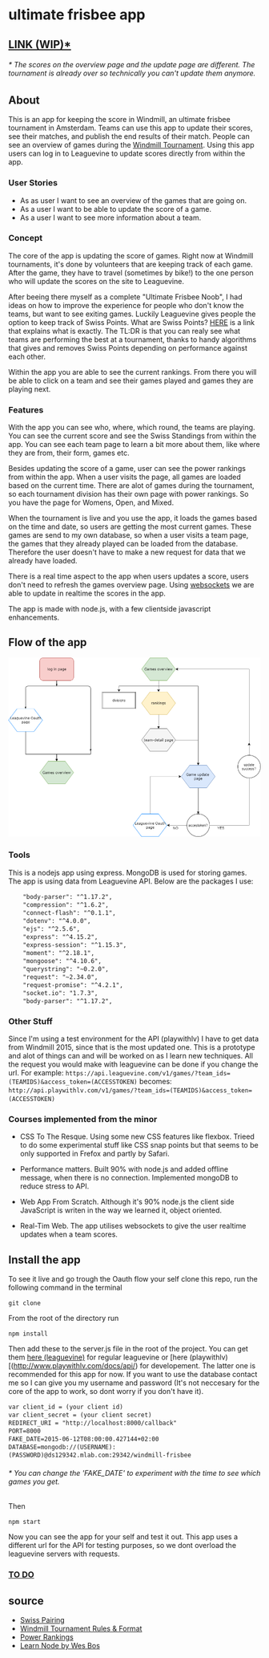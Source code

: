 # ultimate frisbee app

## [LINK (WIP)*](https://shielded-fortress-32511.herokuapp.com/)
###### \* The scores on the overview page and the update page are different. The tournament is already over so technically you can't update them anymore.

## About
This is an app for keeping the score in Windmill, an ultimate frisbee tournament in Amsterdam. Teams can use this app to update their scores, see their matches, and publish the end results of their match. People can see an overview of games during the [Windmill Tournament](http://windmilltournament.com). Using this app users can log in to Leaguevine to update scores directly from within the app.

### User Stories 
- As as user I want to see an overview of the games that are going on.
- As a user I want to be able to update the score of a game.
- As a user I want to see more information about a team.

### Concept
The core of the app is updating the score of games. Right now at Windmill tournaments, it's done by volunteers that are keeping track of each game. After the game, they have to travel (sometimes by bike!) to the one person who will update the scores on the site to Leaguevine.

After beeing there myself as a complete "Ultimate Frisbee Noob", I had ideas on how to improve the experience for people who don't know the teams, but want to see exiting games. Luckily Leaguevine gives people the option to keep track of Swiss Points. What are Swiss Points? [HERE](https://www.leaguevine.com/blog/134/power-rankings-in-ultimate/) is a link that explains what is exactly. The TL:DR is that you can realy see what teams are performing the best at a tournament, thanks to handy algorithms that gives and removes Swiss Points depending on performance against each other.

Within the app you are able to see the current rankings. From there you will be able to click on a team and see their games played and games they are playing next.

### Features
With the app you can see who, where, which round, the teams are playing. You can see the current score and see the Swiss Standings from within the app. You can see each team page to learn a bit more about them, like where they are from, their form, games etc.

Besides updating the score of a game, user can see the power rankings from within the app. When a user visits the page, all games are loaded based on the current time. There are alot of games during the tournament, so each tournament division has their own page with power rankings. So you have the page for Womens, Open, and Mixed. 

When the tournament is live and you use the app, it loads the games based on the time and date, so users are getting the most current games. These games are send to my own database, so when a user visits a team page, the games that they already played can be loaded from the database. Therefore the user doesn't have to make a new request for data that we already have loaded.

There is a real time aspect to the app when users updates a score, users don't need to refresh the games overview page. Using [websockets](https://socket.io/) we are able to update in realtime the scores in the app. 

The app is made with node.js, with a few clientside javascript enhancements.

## Flow of the app
![flowchart](readme/ultimate-frisbee-flowchart.png)

### Tools
This is a nodejs app using express. MongoDB is used for storing games. The app is using data from Leaguevine API. Below are the packages I use:
```
    "body-parser": "^1.17.2",
    "compression": "^1.6.2",
    "connect-flash": "^0.1.1",
    "dotenv": "^4.0.0",
    "ejs": "^2.5.6",
    "express": "^4.15.2",
    "express-session": "^1.15.3",
    "moment": "^2.18.1",
    "mongoose": "^4.10.6",
    "querystring": "~0.2.0",
    "request": "~2.34.0",
    "request-promise": "^4.2.1",
    "socket.io": "1.7.3",
    "body-parser": "^1.17.2",
```

### Other Stuff
Since I'm using a test environment for the API (playwithlv) I have to get data from Windmill 2015, since that is the most updated one. This is a prototype and alot of things can and will be worked on as I learn new techniques. All the request you would make with leaguevine can be done if you change the url. For example:
`https://api.leaguevine.com/v1/games/?team_ids=(TEAMIDS)&access_token=(ACCESSTOKEN)`
becomes:
`http://api.playwithlv.com/v1/games/?team_ids=(TEAMIDS)&access_token=(ACCESSTOKEN)`

### Courses implemented from the minor
- CSS To The Resque.
Using some new CSS features like flexbox. Trieed to do some experimental stuff like CSS snap points but that seems to be only supported in Frefox and partly by Safari.

- Performance matters.
Built 90% with node.js and added offline message, when there is no connection. Implemented mongoDB to reduce stress to API.

- Web App From Scratch.
Although it's 90% node.js the client side JavaScript is writen in the way we learned it, object oriented.

- Real-Tim Web.
The app utilises websockets to give the user realtime updates when a team scores.

## Install the app
To see it live and go trough the Oauth flow your self clone this repo, run the following command in the terminal
```
git clone
```

From the root of the directory run
```
npm install
```

Then add these to the server.js file in the root of the project. You can get them [here (leaguevine)](https://www.leaguevine.com/docs/api/) for regular leaguevine or [here (playwithlv)[(http://www.playwithlv.com/docs/api/) for developement. The latter one is recommended for this app for now. If you want to use the database contact me so I can give you my username and password (It's not neccesary for the core of the app to work, so dont worry if you don't have it).
```
var client_id = (your client id)
var client_secret = (your client secret)
REDIRECT_URI = "http://localhost:8000/callback"
PORT=8000
FAKE_DATE=2015-06-12T08:00:00.427144+02:00 
DATABASE=mongodb://(USERNAME):(PASSWORD)@ds129342.mlab.com:29342/windmill-frisbee

```
###### \* You can change the 'FAKE_DATE' to experiment with the time to see which games you get.

Then
```
npm start
```

Now you can see the app for your self and test it out. This app uses a different url for the API for testing purposes, so we dont overload the leaguevine servers with requests.


### [TO DO](https://github.com/olli208/minor-frisbee-app/projects/1)


## source
- [Swiss Pairing](http://senseis.xmp.net/?SwissPairing)
- [Windmill Tournament Rules & Format](http://windmilltournament.com/tournament-info/rules-and-format/)
- [Power Rankings](https://www.leaguevine.com/blog/134/power-rankings-in-ultimate/)
- [Learn Node by Wes Bos](http://wesbos.com/learn-node/)

